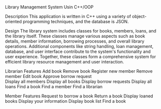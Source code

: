 Library Management System Usin C++/OOP

Description
This application is written in C++ using a variety of object-oriented programming techniques, and the database is JSON. 

Design
The library system includes classes for books, members, loans, and the library itself. These classes manage various aspects such as book details, member information, borrowing processes, and overall library operations. Additional components like string handling, loan management, database, and user interface contribute to the system's functionality and user experience. Together, these classes form a comprehensive system for efficient library resource management and user interaction.

Librarian Features
 Add book
 Remove book
 Register new member
 Remove member
 Edit book
 Approve borrow request  
 Display all members
 Display all books
 Display borrow requests
 Display all loans
 Find a book
 Find a member
 Find a librarian

Member Features
Request to borrow a book
Return a book
Display loaned books
Display your information
Display book list
Find a book

